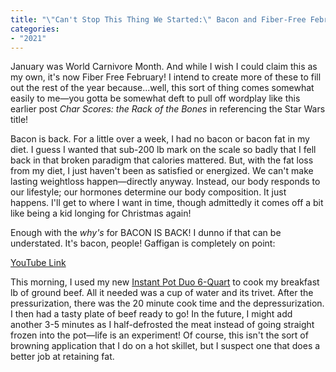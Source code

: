 ```yaml
---
title: "\"Can't Stop This Thing We Started:\" Bacon and Fiber-Free February"
categories:
- "2021"
---
```


January was World Carnivore Month.  And while I wish I could claim this as my own, it's now Fiber Free February!  I intend to create more of these to fill out the rest of the year because...well, this sort of thing comes somewhat easily to me—you gotta be somewhat deft to pull off wordplay like this earlier post *Char Scores: the Rack of the Bones* in referencing the Star Wars title!

Bacon is back.  For a little over a week, I had no bacon or bacon fat in my diet.  I guess I wanted that sub-200 lb mark on the scale so badly that I fell back in that broken paradigm that calories mattered.  But, with the fat loss from my diet, I just haven't been as satisfied or energized.  We can't make lasting weightloss happen—directly anyway.  Instead, our body responds to our lifestyle;  our hormones determine our body composition.  It just happens.  I'll get to where I want in time, though admittedly it comes off a bit like being a kid longing for Christmas again!

Enough with the *why's* for BACON IS BACK!  I dunno if that can be understated.  It's bacon, people!  Gaffigan is completely on point:

[YouTube Link](https://www.youtube.com/watch?v=RqFi0cZ4p1E)

This morning, I used my new [Instant Pot Duo 6-Quart](https://instantpot.com/portfolio-item/duo/) to cook my breakfast lb of ground beef.  All it needed was a cup of water and its trivet. After the pressurization, there was the 20 minute cook time and the depressurization. I then had a tasty plate of beef ready to go!  In the future, I might add another 3-5 minutes as I half-defrosted the meat instead of going straight frozen into the pot—life is an experiment!  Of course, this isn't the sort of browning application that I do on a hot skillet, but I suspect one that does a better job at retaining fat.
